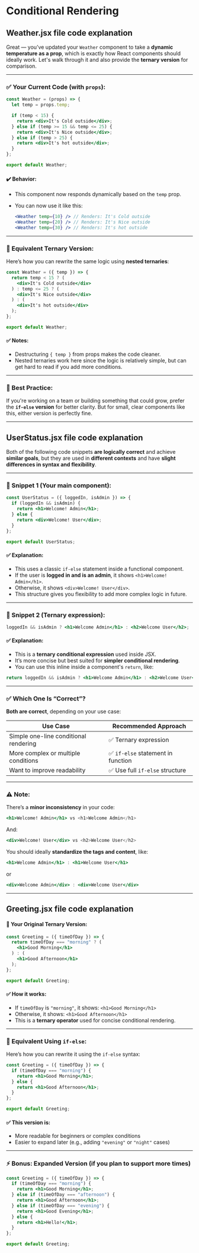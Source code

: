 # Conditional Rendering

## Weather.jsx file code explanation

Great — you’ve updated your `Weather` component to take a **dynamic temperature as a prop**, which is exactly how React components should ideally work. Let's walk through it and also provide the **ternary version** for comparison.

---

### ✅ Your Current Code (with `props`):

```jsx
const Weather = (props) => {
  let temp = props.temp;

  if (temp < 15) {
    return <div>It's Cold outside</div>;
  } else if (temp >= 15 && temp <= 25) {
    return <div>It's Nice outside</div>;
  } else if (temp > 25) {
    return <div>It's hot outside</div>;
  }
};

export default Weather;
```

#### ✔️ Behavior:

- This component now responds dynamically based on the `temp` prop.
- You can now use it like this:

  ```jsx
  <Weather temp={10} /> // Renders: It's Cold outside
  <Weather temp={20} /> // Renders: It's Nice outside
  <Weather temp={30} /> // Renders: It's hot outside
  ```

---

### 🔁 Equivalent Ternary Version:

Here’s how you can rewrite the same logic using **nested ternaries**:

```jsx
const Weather = ({ temp }) => {
  return temp < 15 ? (
    <div>It's Cold outside</div>
  ) : temp <= 25 ? (
    <div>It's Nice outside</div>
  ) : (
    <div>It's hot outside</div>
  );
};

export default Weather;
```

#### ✅ Notes:

- Destructuring `{ temp }` from props makes the code cleaner.
- Nested ternaries work here since the logic is relatively simple, but can get hard to read if you add more conditions.

---

### 🧠 Best Practice:

If you're working on a team or building something that could grow, prefer the **`if-else` version** for better clarity. But for small, clear components like this, either version is perfectly fine.

---

## UserStatus.jsx file code explanation

Both of the following code snippets **are logically correct** and achieve **similar goals**, but they are used in **different contexts** and have **slight differences in syntax and flexibility**.

---

### 🔹 Snippet 1 (Your main component):

```jsx
const UserStatus = ({ loggedIn, isAdmin }) => {
  if (loggedIn && isAdmin) {
    return <h1>Welcome! Admin</h1>;
  } else {
    return <div>Welcome! User</div>;
  }
};

export default UserStatus;
```

#### ✅ Explanation:

- This uses a classic `if-else` statement inside a functional component.
- If the user is **logged in and is an admin**, it shows `<h1>Welcome! Admin</h1>`.
- Otherwise, it shows `<div>Welcome! User</div>`.
- This structure gives you flexibility to add more complex logic in future.

---

### 🔹 Snippet 2 (Ternary expression):

```jsx
loggedIn && isAdmin ? <h1>Welcome Admin</h1> : <h2>Welcome User</h2>;
```

#### ✅ Explanation:

- This is a **ternary conditional expression** used inside JSX.
- It’s more concise but best suited for **simpler conditional rendering**.
- You can use this inline inside a component's `return`, like:

```jsx
return loggedIn && isAdmin ? <h1>Welcome Admin</h1> : <h2>Welcome User</h2>;
```

---

### ✅ Which One Is “Correct”?

**Both are correct**, depending on your use case:

| Use Case                              | Recommended Approach               |
| ------------------------------------- | ---------------------------------- |
| Simple one-line conditional rendering | ✅ Ternary expression              |
| More complex or multiple conditions   | ✅ `if-else` statement in function |
| Want to improve readability           | ✅ Use full `if-else` structure    |

---

### ⚠️ Note:

There’s a **minor inconsistency** in your code:

```jsx
<h1>Welcome! Admin</h1> vs <h1>Welcome Admin</h1>
```

And:

```jsx
<div>Welcome! User</div> vs <h2>Welcome User</h2>
```

You should ideally **standardize the tags and content**, like:

```jsx
<h1>Welcome Admin</h1> : <h1>Welcome User</h1>
```

or

```jsx
<div>Welcome Admin</div> : <div>Welcome User</div>
```

---

## Greeting.jsx file code explanation

#### 🔹 Your Original Ternary Version:

```jsx
const Greeting = ({ timeOfDay }) => {
  return timeOfDay === "morning" ? (
    <h1>Good Morning</h1>
  ) : (
    <h1>Good Afternoon</h1>
  );
};

export default Greeting;
```

#### ✅ How it works:

- If `timeOfDay` is `"morning"`, it shows: `<h1>Good Morning</h1>`
- Otherwise, it shows: `<h1>Good Afternoon</h1>`
- This is a **ternary operator** used for concise conditional rendering.

---

### 🔸 Equivalent Using `if-else`:

Here’s how you can rewrite it using the `if-else` syntax:

```jsx
const Greeting = ({ timeOfDay }) => {
  if (timeOfDay === "morning") {
    return <h1>Good Morning</h1>;
  } else {
    return <h1>Good Afternoon</h1>;
  }
};

export default Greeting;
```

#### ✅ This version is:

- More readable for beginners or complex conditions
- Easier to expand later (e.g., adding `"evening"` or `"night"` cases)

---

### ⚡ Bonus: Expanded Version (if you plan to support more times)

```jsx
const Greeting = ({ timeOfDay }) => {
  if (timeOfDay === "morning") {
    return <h1>Good Morning</h1>;
  } else if (timeOfDay === "afternoon") {
    return <h1>Good Afternoon</h1>;
  } else if (timeOfDay === "evening") {
    return <h1>Good Evening</h1>;
  } else {
    return <h1>Hello!</h1>;
  }
};

export default Greeting;
```
